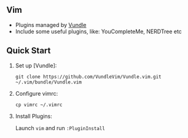 ## Vim

* Plugins managed by [Vundle](https://github.com/VundleVim/Vundle.vim)
* Include some useful plugins, like: YouCompleteMe, NERDTree etc

## Quick Start

1. Set up [Vundle]:

   `git clone https://github.com/VundleVim/Vundle.vim.git ~/.vim/bundle/Vundle.vim`

2. Configure vimrc:

   `cp vimrc ~/.vimrc`

3. Install Plugins:

   Launch `vim` and run `:PluginInstall`

